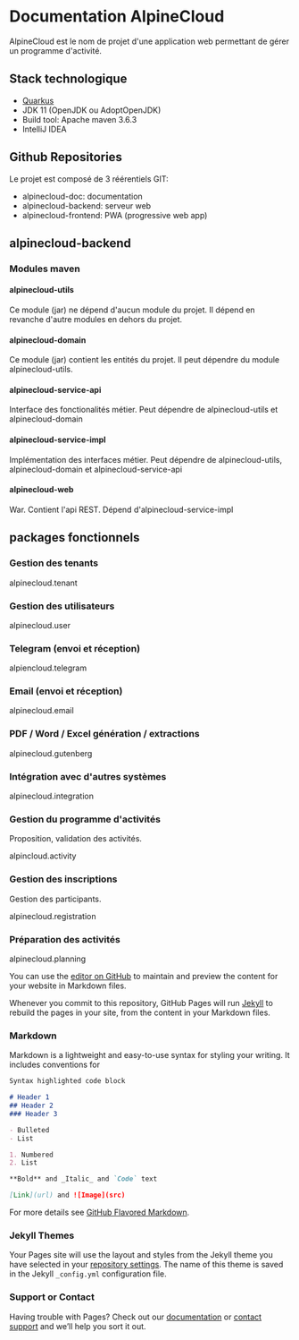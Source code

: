 # Documentation AlpineCloud

AlpineCloud est le nom de projet d'une application web permettant de gérer un programme d'activité.

## Stack technologique
- [Quarkus](https://quarkus.io/)
- JDK 11 (OpenJDK ou AdoptOpenJDK)
- Build tool: Apache maven 3.6.3
- IntelliJ IDEA

## Github Repositories
Le projet est composé de 3 réérentiels GIT:
- alpinecloud-doc: documentation
- alpinecloud-backend: serveur web
- alpinecloud-frontend: PWA (progressive web app)

## alpinecloud-backend

### Modules maven

#### alpinecloud-utils
Ce module (jar) ne dépend d'aucun module du projet. Il dépend en revanche d'autre modules en dehors du projet.

#### alpinecloud-domain
Ce module (jar) contient les entités du projet.
Il peut dépendre du module alpinecloud-utils.

#### alpinecloud-service-api
Interface des fonctionalités métier.
Peut dépendre de alpinecloud-utils et alpinecloud-domain

#### alpinecloud-service-impl
Implémentation des interfaces métier.
Peut dépendre de alpinecloud-utils, alpinecloud-domain et alpinecloud-service-api

#### alpinecloud-web
War. Contient l'api REST.
Dépend d'alpinecloud-service-impl

## packages fonctionnels

### Gestion des tenants
alpinecloud.tenant

### Gestion des utilisateurs
alpinecloud.user

### Telegram (envoi et réception)
alpiencloud.telegram

### Email (envoi et réception)
alpinecloud.email

### PDF / Word / Excel génération / extractions
alpinecloud.gutenberg

### Intégration avec d'autres systèmes
alpinecloud.integration

### Gestion du programme d'activités
Proposition, validation des activités.

alpincloud.activity

### Gestion des inscriptions
Gestion des participants.

alpinecloud.registration

### Préparation des activités
alpinecloud.planning



You can use the [editor on GitHub](https://github.com/alpinecloud/alpinecloud-doc/edit/gh-pages/index.md) to maintain and preview the content for your website in Markdown files.

Whenever you commit to this repository, GitHub Pages will run [Jekyll](https://jekyllrb.com/) to rebuild the pages in your site, from the content in your Markdown files.

### Markdown

Markdown is a lightweight and easy-to-use syntax for styling your writing. It includes conventions for

```markdown
Syntax highlighted code block

# Header 1
## Header 2
### Header 3

- Bulleted
- List

1. Numbered
2. List

**Bold** and _Italic_ and `Code` text

[Link](url) and ![Image](src)
```

For more details see [GitHub Flavored Markdown](https://guides.github.com/features/mastering-markdown/).

### Jekyll Themes

Your Pages site will use the layout and styles from the Jekyll theme you have selected in your [repository settings](https://github.com/alpinecloud/alpinecloud-doc/settings). The name of this theme is saved in the Jekyll `_config.yml` configuration file.

### Support or Contact

Having trouble with Pages? Check out our [documentation](https://docs.github.com/categories/github-pages-basics/) or [contact support](https://support.github.com/contact) and we’ll help you sort it out.
